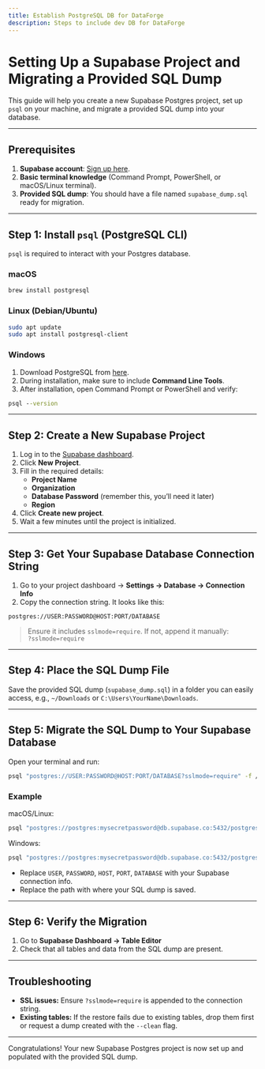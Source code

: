```yaml
---
title: Establish PostgreSQL DB for DataForge
description: Steps to include dev DB for DataForge
---
```


# Setting Up a Supabase Project and Migrating a Provided SQL Dump

This guide will help you create a new Supabase Postgres project, set up `psql` on your machine, and migrate a provided SQL dump into your database.

---

## Prerequisites

1. **Supabase account**: [Sign up here](https://supabase.com/).
2. **Basic terminal knowledge** (Command Prompt, PowerShell, or macOS/Linux terminal).
3. **Provided SQL dump**: You should have a file named `supabase_dump.sql` ready for migration.

---

## Step 1: Install `psql` (PostgreSQL CLI)

`psql` is required to interact with your Postgres database.

### macOS

```bash
brew install postgresql
```

### Linux (Debian/Ubuntu)

```bash
sudo apt update
sudo apt install postgresql-client
```

### Windows

1. Download PostgreSQL from [here](https://www.postgresql.org/download/windows/).
2. During installation, make sure to include **Command Line Tools**.
3. After installation, open Command Prompt or PowerShell and verify:

```cmd
psql --version
```

---

## Step 2: Create a New Supabase Project

1. Log in to the [Supabase dashboard](https://app.supabase.com/).
2. Click **New Project**.
3. Fill in the required details:
   - **Project Name**
   - **Organization**
   - **Database Password** (remember this, you’ll need it later)
   - **Region**
4. Click **Create new project**.
5. Wait a few minutes until the project is initialized.

---

## Step 3: Get Your Supabase Database Connection String

1. Go to your project dashboard → **Settings → Database → Connection Info**
2. Copy the connection string. It looks like this:

```text
postgres://USER:PASSWORD@HOST:PORT/DATABASE
```

> Ensure it includes `sslmode=require`. If not, append it manually:\
> `?sslmode=require`

---

## Step 4: Place the SQL Dump File

Save the provided SQL dump (`supabase_dump.sql`) in a folder you can easily access, e.g., `~/Downloads` or `C:\Users\YourName\Downloads`.

---

## Step 5: Migrate the SQL Dump to Your Supabase Database

Open your terminal and run:

```bash
psql "postgres://USER:PASSWORD@HOST:PORT/DATABASE?sslmode=require" -f /path/to/supabase_dump.sql
```

### Example

macOS/Linux:

```bash
psql "postgres://postgres:mysecretpassword@db.supabase.co:5432/postgres?sslmode=require" -f ~/Downloads/supabase_dump.sql
```

Windows:

```cmd
psql "postgres://postgres:mysecretpassword@db.supabase.co:5432/postgres?sslmode=require" -f "C:\Users\YourName\Downloads\supabase_dump.sql"
```

- Replace `USER`, `PASSWORD`, `HOST`, `PORT`, `DATABASE` with your Supabase connection info.
- Replace the path with where your SQL dump is saved.

---

## Step 6: Verify the Migration

1. Go to **Supabase Dashboard → Table Editor**
2. Check that all tables and data from the SQL dump are present.

---

## Troubleshooting

- **SSL issues:** Ensure `?sslmode=require` is appended to the connection string.
- **Existing tables:** If the restore fails due to existing tables, drop them first or request a dump created with the `--clean` flag.

---

Congratulations! Your new Supabase Postgres project is now set up and populated with the provided SQL dump.

